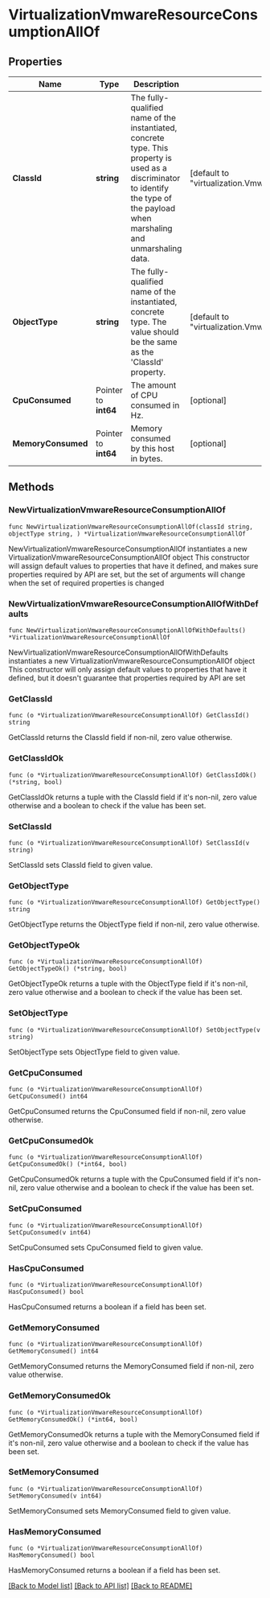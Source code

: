 # VirtualizationVmwareResourceConsumptionAllOf

## Properties

Name | Type | Description | Notes
------------ | ------------- | ------------- | -------------
**ClassId** | **string** | The fully-qualified name of the instantiated, concrete type. This property is used as a discriminator to identify the type of the payload when marshaling and unmarshaling data. | [default to "virtualization.VmwareResourceConsumption"]
**ObjectType** | **string** | The fully-qualified name of the instantiated, concrete type. The value should be the same as the &#39;ClassId&#39; property. | [default to "virtualization.VmwareResourceConsumption"]
**CpuConsumed** | Pointer to **int64** | The amount of CPU consumed in Hz. | [optional] 
**MemoryConsumed** | Pointer to **int64** | Memory consumed by this host in bytes. | [optional] 

## Methods

### NewVirtualizationVmwareResourceConsumptionAllOf

`func NewVirtualizationVmwareResourceConsumptionAllOf(classId string, objectType string, ) *VirtualizationVmwareResourceConsumptionAllOf`

NewVirtualizationVmwareResourceConsumptionAllOf instantiates a new VirtualizationVmwareResourceConsumptionAllOf object
This constructor will assign default values to properties that have it defined,
and makes sure properties required by API are set, but the set of arguments
will change when the set of required properties is changed

### NewVirtualizationVmwareResourceConsumptionAllOfWithDefaults

`func NewVirtualizationVmwareResourceConsumptionAllOfWithDefaults() *VirtualizationVmwareResourceConsumptionAllOf`

NewVirtualizationVmwareResourceConsumptionAllOfWithDefaults instantiates a new VirtualizationVmwareResourceConsumptionAllOf object
This constructor will only assign default values to properties that have it defined,
but it doesn't guarantee that properties required by API are set

### GetClassId

`func (o *VirtualizationVmwareResourceConsumptionAllOf) GetClassId() string`

GetClassId returns the ClassId field if non-nil, zero value otherwise.

### GetClassIdOk

`func (o *VirtualizationVmwareResourceConsumptionAllOf) GetClassIdOk() (*string, bool)`

GetClassIdOk returns a tuple with the ClassId field if it's non-nil, zero value otherwise
and a boolean to check if the value has been set.

### SetClassId

`func (o *VirtualizationVmwareResourceConsumptionAllOf) SetClassId(v string)`

SetClassId sets ClassId field to given value.


### GetObjectType

`func (o *VirtualizationVmwareResourceConsumptionAllOf) GetObjectType() string`

GetObjectType returns the ObjectType field if non-nil, zero value otherwise.

### GetObjectTypeOk

`func (o *VirtualizationVmwareResourceConsumptionAllOf) GetObjectTypeOk() (*string, bool)`

GetObjectTypeOk returns a tuple with the ObjectType field if it's non-nil, zero value otherwise
and a boolean to check if the value has been set.

### SetObjectType

`func (o *VirtualizationVmwareResourceConsumptionAllOf) SetObjectType(v string)`

SetObjectType sets ObjectType field to given value.


### GetCpuConsumed

`func (o *VirtualizationVmwareResourceConsumptionAllOf) GetCpuConsumed() int64`

GetCpuConsumed returns the CpuConsumed field if non-nil, zero value otherwise.

### GetCpuConsumedOk

`func (o *VirtualizationVmwareResourceConsumptionAllOf) GetCpuConsumedOk() (*int64, bool)`

GetCpuConsumedOk returns a tuple with the CpuConsumed field if it's non-nil, zero value otherwise
and a boolean to check if the value has been set.

### SetCpuConsumed

`func (o *VirtualizationVmwareResourceConsumptionAllOf) SetCpuConsumed(v int64)`

SetCpuConsumed sets CpuConsumed field to given value.

### HasCpuConsumed

`func (o *VirtualizationVmwareResourceConsumptionAllOf) HasCpuConsumed() bool`

HasCpuConsumed returns a boolean if a field has been set.

### GetMemoryConsumed

`func (o *VirtualizationVmwareResourceConsumptionAllOf) GetMemoryConsumed() int64`

GetMemoryConsumed returns the MemoryConsumed field if non-nil, zero value otherwise.

### GetMemoryConsumedOk

`func (o *VirtualizationVmwareResourceConsumptionAllOf) GetMemoryConsumedOk() (*int64, bool)`

GetMemoryConsumedOk returns a tuple with the MemoryConsumed field if it's non-nil, zero value otherwise
and a boolean to check if the value has been set.

### SetMemoryConsumed

`func (o *VirtualizationVmwareResourceConsumptionAllOf) SetMemoryConsumed(v int64)`

SetMemoryConsumed sets MemoryConsumed field to given value.

### HasMemoryConsumed

`func (o *VirtualizationVmwareResourceConsumptionAllOf) HasMemoryConsumed() bool`

HasMemoryConsumed returns a boolean if a field has been set.


[[Back to Model list]](../README.md#documentation-for-models) [[Back to API list]](../README.md#documentation-for-api-endpoints) [[Back to README]](../README.md)


